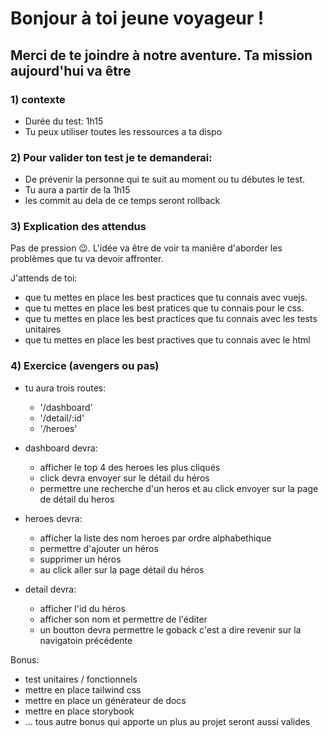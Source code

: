 # Bonjour à toi jeune voyageur !

## Merci de te joindre à notre aventure. Ta mission aujourd'hui va être 

### 1) contexte
- Durée du test: 1h15
- Tu peux utiliser toutes les ressources a ta dispo

### 2) Pour valider ton test je te demanderai:
- De prévenir la personne qui te suit au moment ou tu débutes le test.
- Tu aura a partir de la 1h15
- les commit au dela de ce temps seront rollback

### 3) Explication des attendus

Pas de pression :wink:. L'idée va être de voir ta maniêre d'aborder les problèmes que tu va devoir affronter.

J'attends de toi:
- que tu mettes en place les best practices que tu connais avec vuejs.
- que tu mettes en place les best pratices que tu connais pour le css.
- que tu mettes en place les best practices que tu connais avec les tests unitaires
- que tu mettes en place les best practives que tu connais avec le html


### 4) Exercice (avengers ou pas)

- tu aura trois routes:
  - '/dashboard'
  - '/detail/:id'
  - '/heroes'

- dashboard devra:
  - afficher le top 4 des heroes les plus cliqués
  - click devra envoyer sur le détail du héros
  - permettre une recherche d'un heros et au click envoyer sur la page de détail du heros

- heroes devra:
  - afficher la liste des nom heroes par ordre alphabethique 
  - permettre d'ajouter un héros
  - supprimer un héros
  - au click aller sur la page détail du héros

- detail devra:
  - afficher l'id du héros
  - afficher son nom et permettre de l'éditer
  - un boutton devra permettre le goback c'est a dire revenir sur la navigatoin précédente


Bonus:

 -  test unitaires / fonctionnels
 -  mettre en place tailwind css
 -  mettre en place un générateur de docs
 -  mettre en place storybook
 - ... tous autre bonus qui apporte un plus au projet seront aussi valides